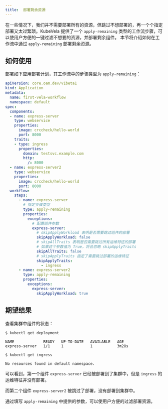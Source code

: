 ```yaml
---
title:  部署剩余资源
---
```


在一些情况下，我们并不需要部署所有的资源，但跳过不想部署的，再一个个指定部署又太过繁琐。KubeVela 提供了一个 `apply-remaining` 类型的工作流步骤，可以使用户方便的一键过滤不想要的资源，并部署剩余组件。
本节将介绍如何在工作流中通过 `apply-remaining` 部署剩余资源。

## 如何使用

部署如下应用部署计划，其工作流中的步骤类型为 `apply-remaining`：

```yaml
apiVersion: core.oam.dev/v1beta1
kind: Application
metadata:
  name: first-vela-workflow
  namespace: default
spec:
  components:
  - name: express-server
    type: webservice
    properties:
      image: crccheck/hello-world
      port: 8000
    traits:
    - type: ingress
      properties:
        domain: testsvc.example.com
        http:
          /: 8000
  - name: express-server2
    type: webservice
    properties:
      image: crccheck/hello-world
      port: 8000
  workflow:
    steps:
      - name: express-server
        # 指定步骤类型
        type: apply-remaining
        properties:
          exceptions:
            # 配置组件参数
            express-server:
              # skipApplyWorkload 表明是否需要跳过组件的部署
              skipApplyWorkload: false
              # skipAllTraits 表明是否需要跳过所有运维特征的部署
              # 如果这个参数值为 True，将会忽略 skipApplyTraits
              skipAllTraits: false
              # skipApplyTraits 指定了需要跳过部署的运维特征
              skipApplyTraits:
                - ingress
      - name: express-server2
        type: apply-remaining
        properties:
          exceptions:
            express-server:
              skipApplyWorkload: true
```

## 期望结果

查看集群中组件的状态：

```shell
$ kubectl get deployment

NAME             READY   UP-TO-DATE   AVAILABLE   AGE
express-server   1/1     1            1           3m28s

$ kubectl get ingress

No resources found in default namespace.
```

可以看到，第一个组件 `express-server` 已经被部署到了集群中，但是 `ingress` 的运维特征并没有部署。

而第二个组件 `express-server2` 被跳过了部署，没有部署到集群中。

通过填写 `apply-remaining` 中提供的参数，可以使用户方便的过滤部署资源。